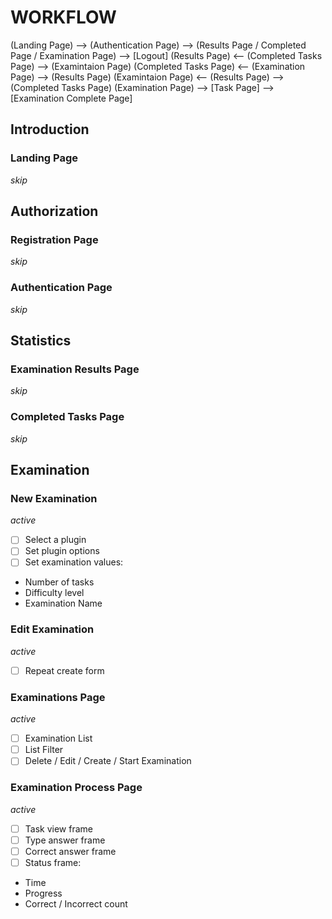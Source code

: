 # WORKFLOW

(Landing Page) --> (Authentication Page) --> (Results Page / Completed Page / Examination Page) --> [Logout]
(Results Page) <-- (Completed Tasks Page) --> (Examintaion Page)
(Completed Tasks Page) <-- (Examination Page) --> (Results Page)
(Examintaion Page) <-- (Results Page) --> (Completed Tasks Page)
(Examination Page) --> [Task Page] --> [Examination Complete Page]


## Introduction

### Landing Page
*skip*


## Authorization

### Registration Page
*skip*

### Authentication Page
*skip*


## Statistics

### Examination Results Page
*skip*

### Completed Tasks Page
*skip*


## Examination

### New Examination
*active*

- [ ] Select a plugin
- [ ] Set plugin options
- [ ] Set examination values:
* Number of tasks
* Difficulty level
* Examination Name

### Edit Examination
*active*

- [ ] Repeat create form

### Examinations Page
*active*

- [ ] Examination List
- [ ] List Filter
- [ ] Delete / Edit / Create / Start Examination

### Examination Process Page
*active*

- [ ] Task view frame
- [ ] Type answer frame
- [ ] Correct answer frame
- [ ] Status frame:
* Time
* Progress
* Correct / Incorrect count

